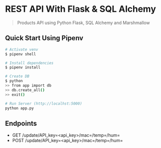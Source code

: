 # REST API With Flask & SQL Alchemy

> Products API using Python Flask, SQL Alchemy and Marshmallow

## Quick Start Using Pipenv

``` bash
# Activate venv
$ pipenv shell

# Install dependencies
$ pipenv install

# Create DB
$ python
>> from app import db
>> db.create_all()
>> exit()

# Run Server (http://localhst:5000)
python app.py
```

## Endpoints

* GET     /update/API_key=<api_key>/mac=<mac>/temp=<temp>/hum=<hum>
* POST     /update/API_key=<api_key>/mac=<mac>/temp=<temp>/hum=<hum>

